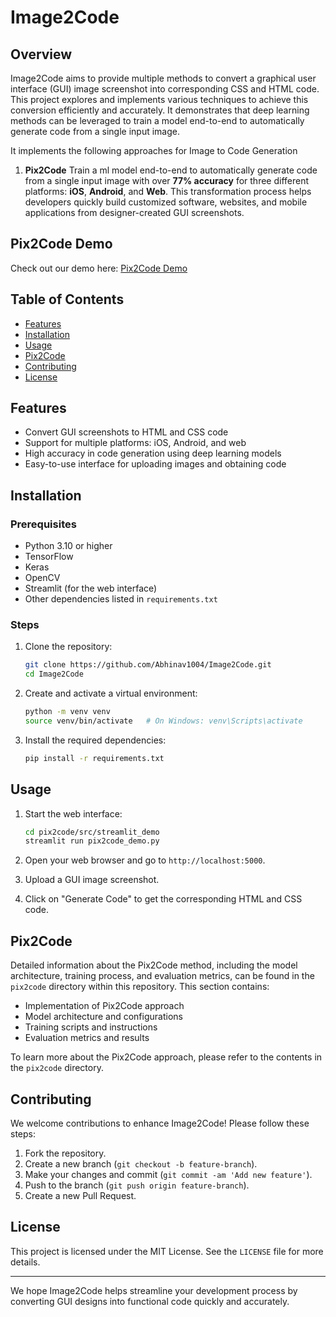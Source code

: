 # Image2Code

## Overview

Image2Code aims to provide multiple methods to convert a graphical user interface (GUI) image screenshot into corresponding CSS and HTML code. This project explores and implements various techniques to achieve this conversion efficiently and accurately.
It demonstrates that deep learning methods can be leveraged to train a model end-to-end to automatically generate code from a single input image.

It implements the following approaches for Image to Code Generation

1. **Pix2Code** Train a ml model end-to-end to automatically generate code from a single input image with over **77% accuracy** for three different platforms: **iOS**, **Android**, and **Web**. This transformation process helps developers quickly build customized software, websites, and mobile applications from designer-created GUI screenshots.

## Pix2Code Demo

Check out our demo here: [Pix2Code Demo](https://github.com/user-attachments/assets/6db80978-cd63-4d30-8717-3c941cc0cd31)

## Table of Contents

- [Features](#features)
- [Installation](#installation)
- [Usage](#usage)
- [Pix2Code](#pix2code)
- [Contributing](#contributing)
- [License](#license)

## Features

- Convert GUI screenshots to HTML and CSS code
- Support for multiple platforms: iOS, Android, and web
- High accuracy in code generation using deep learning models
- Easy-to-use interface for uploading images and obtaining code

## Installation

### Prerequisites

- Python 3.10 or higher
- TensorFlow
- Keras
- OpenCV
- Streamlit (for the web interface)
- Other dependencies listed in `requirements.txt`

### Steps

1. Clone the repository:
    ```bash
    git clone https://github.com/Abhinav1004/Image2Code.git
    cd Image2Code
    ```

2. Create and activate a virtual environment:
    ```bash
    python -m venv venv
    source venv/bin/activate   # On Windows: venv\Scripts\activate
    ```

3. Install the required dependencies:
    ```bash
    pip install -r requirements.txt
    ```

## Usage

1. Start the web interface:
    ```bash
    cd pix2code/src/streamlit_demo
    streamlit run pix2code_demo.py
    ```

2. Open your web browser and go to `http://localhost:5000`.

3. Upload a GUI image screenshot.

4. Click on "Generate Code" to get the corresponding HTML and CSS code.

## Pix2Code

Detailed information about the Pix2Code method, including the model architecture, training process, and evaluation metrics, can be found in the `pix2code` directory within this repository. This section contains:

- Implementation of Pix2Code approach 
- Model architecture and configurations
- Training scripts and instructions
- Evaluation metrics and results

To learn more about the Pix2Code approach, please refer to the contents in the `pix2code` directory.


## Contributing

We welcome contributions to enhance Image2Code! Please follow these steps:

1. Fork the repository.
2. Create a new branch (`git checkout -b feature-branch`).
3. Make your changes and commit (`git commit -am 'Add new feature'`).
4. Push to the branch (`git push origin feature-branch`).
5. Create a new Pull Request.

## License

This project is licensed under the MIT License. See the `LICENSE` file for more details.

---

We hope Image2Code helps streamline your development process by converting GUI designs into functional code quickly and accurately. 
